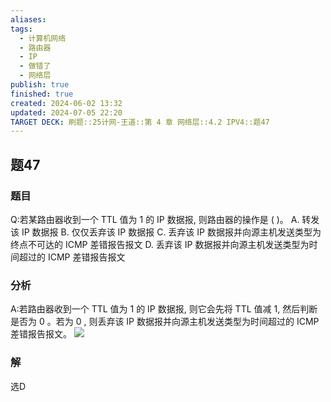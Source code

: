 ```yaml
---
aliases: 
tags:
  - 计算机网络
  - 路由器
  - IP
  - 做错了
  - 网络层
publish: true
finished: true
created: 2024-06-02 13:32
updated: 2024-07-05 22:20
TARGET DECK: 刷题::25计网-王道::第 4 章 网络层::4.2 IPV4::题47
---
```


## 题47
### 题目
Q:若某路由器收到一个 TTL 值为 1 的 IP 数据报, 则路由器的操作是 ( )。
A. 转发该 IP 数据报
B. 仅仅丢弃该 IP 数据报
C. 丢弃该 IP 数据报并向源主机发送类型为终点不可达的 ICMP 差错报告报文
D. 丢弃该 IP 数据报并向源主机发送类型为时间超过的 ICMP 差错报告报文
### 分析
A:若路由器收到一个 TTL 值为 1 的 IP 数据报, 则它会先将 TTL 值减 1, 然后判断是否为 0 。若为 0 , 则丢弃该 IP 数据报并向源主机发送类型为时间超过的 ICMP 差错报告报文。
![](https://img.hwenyi.tech/202407052220236.webp)
### 解
选D

